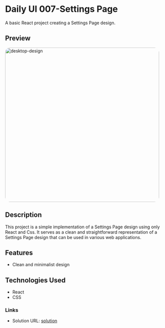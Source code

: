 # Daily UI 007-Settings Page 

A basic React project creating a Settings Page design.

## Preview
<div style="display:flex,justify-content:center,gap:20px">
<img src="https://pbs.twimg.com/media/GDeSZXhXUAASzG_?format=jpg&name=large" alt="desktop-design" height="500" style="border-radius:16px;">

  
</div>

## Description

This project is a simple implementation of a Settings Page design using only React and Css. It serves as a clean and straightforward representation of a  Settings Page design that can be used in various web applications.

## Features

- Clean and minimalist design

## Technologies Used

- React
- CSS
### Links

- Solution URL: [solution](https://github.com/enesthedad/dailyui-007)

